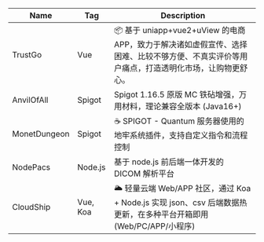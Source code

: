 | Name         | Tag      | Description                                                                        |
|--------------|----------|------------------------------------------------------------------------------------|
| TrustGo      | Vue      | 📦 基于 uniapp+vue2+uView 的电商 APP，致力于解决诸如虚假宣传、选择困难、比较不够方便、不真实评价等用户痛点，打造透明化市场，让购物更舒心。 |
| AnvilOfAll   | Spigot   | Spigot 1.16.5 原版 MC 铁砧增强，万用材料，理论兼容全版本 (Java16+)                                    |
| MonetDungeon | Spigot   | ☕️ SPIGOT - Quantum 服务器使用的地牢系统插件，支持自定义指令和流程控制                                      |
| NodePacs     | Node.js  | 基于 node.js 前后端一体开发的 DICOM 解析平台                                                     |
| CloudShip    | Vue, Koa | 🌥️ 轻量云端 Web/APP 社区，通过 Koa + Node.js 实现 json、csv 后端数据热更新，在多种平台开箱即用(Web/PC/APP/小程序) |